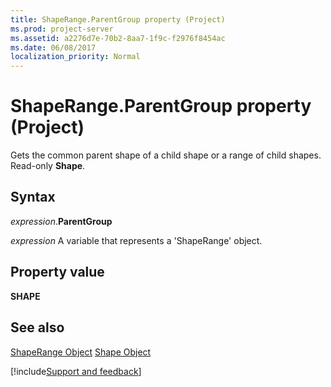 ```yaml
---
title: ShapeRange.ParentGroup property (Project)
ms.prod: project-server
ms.assetid: a2276d7e-70b2-8aa7-1f9c-f2976f8454ac
ms.date: 06/08/2017
localization_priority: Normal
---
```



# ShapeRange.ParentGroup property (Project)
Gets the common parent shape of a child shape or a range of child shapes. Read-only  **Shape**.

## Syntax

_expression_.**ParentGroup**

_expression_ A variable that represents a 'ShapeRange' object.


## Property value

 **SHAPE**


## See also


[ShapeRange Object](Project.shaperange.md)
[Shape Object](Project.shape.md)

[!include[Support and feedback](~/includes/feedback-boilerplate.md)]